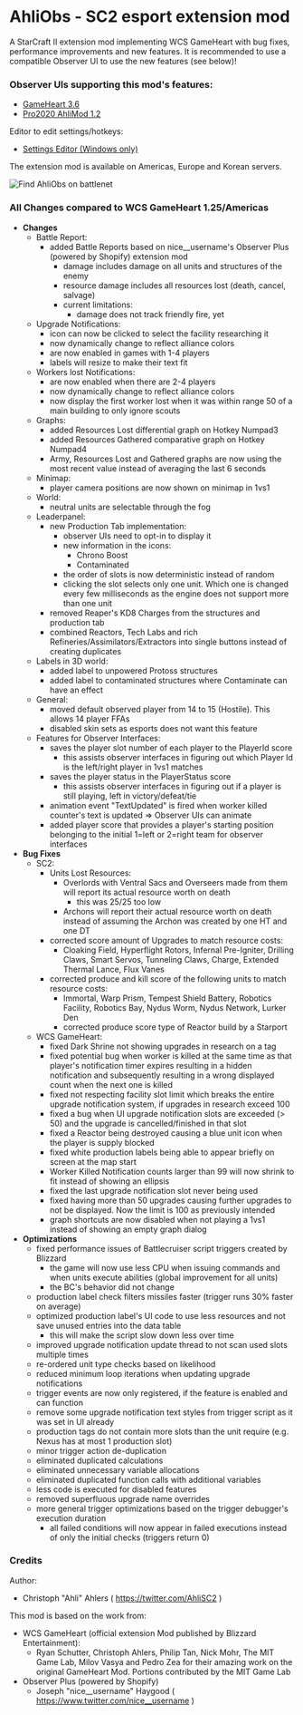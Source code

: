 # AhliObs - SC2 esport extension mod

A StarCraft II extension mod implementing WCS GameHeart with bug fixes, performance improvements and new features.
It is recommended to use a compatible Observer UI to use the new features (see below)!

### Observer UIs supporting this mod's features:

- [GameHeart 3.6](https://www.dropbox.com/s/1edtu9ci9z767cg/GameHeart_3.6.SC2Interface?dl=1)
- [Pro2020 AhliMod 1.2](https://www.dropbox.com/s/1efcfpgb7m9fk9n/Pro2020ahliMod_1.2.SC2Interface?dl=1)

Editor to edit settings/hotkeys:
- [Settings Editor (Windows only)](https://www.dropbox.com/s/3f2a9ta6sbjzmrs/Observer%20UI%20Settings%20Editor%20Setup.exe?dl=1)

The extension mod is available on Americas, Europe and Korean servers.

![Find AhliObs on battlenet](https://user-images.githubusercontent.com/5763784/210896520-b8f97d19-8e9b-4d10-b00a-3daae1612d1f.png)



### All Changes compared to WCS GameHeart 1.25/Americas
- **Changes**
  - Battle Report:
    - added Battle Reports based on nice__username's Observer Plus (powered by Shopify) extension mod
      - damage includes damage on all units and structures of the enemy
      - resource damage includes all resources lost (death, cancel, salvage)
      - current limitations:
        - damage does not track friendly fire, yet
  - Upgrade Notifications:
    - icon can now be clicked to select the facility researching it
    - now dynamically change to reflect alliance colors
    - are now enabled in games with 1-4 players
    - labels will resize to make their text fit
  - Workers lost Notifications:
    - are now enabled when there are 2-4 players
    - now dynamically change to reflect alliance colors
    - now display the first worker lost when it was within range 50 of a main building to only ignore scouts
  - Graphs:
    - added Resources Lost differential graph on Hotkey Numpad3
    - added Resources Gathered comparative graph on Hotkey Numpad4
    - Army, Resources Lost and Gathered graphs are now using the most recent value instead of averaging the last 6 seconds
  - Minimap:
    - player camera positions are now shown on minimap in 1vs1
  - World:
    - neutral units are selectable through the fog
  - Leaderpanel:
    - new Production Tab implementation:
      - observer UIs need to opt-in to display it
      - new information in the icons:
        - Chrono Boost
        - Contaminated
      - the order of slots is now deterministic instead of random
      - clicking the slot selects only one unit. Which one is changed every few milliseconds as the engine does not support more than one unit
    - removed Reaper's KD8 Charges from the structures and production tab
    - combined Reactors, Tech Labs and rich Refineries/Assimilators/Extractors into single buttons instead of creating duplicates
  - Labels in 3D world:
    - added label to unpowered Protoss structures
    - added label to contaminated structures where Contaminate can have an effect
  - General:
    - moved default observed player from 14 to 15 (Hostile). This allows 14 player FFAs
    - disabled skin sets as esports does not want this feature
  - Features for Observer Interfaces:
    - saves the player slot number of each player to the PlayerId score
      - this assists observer interfaces in figuring out which Player Id is the left/right player in 1vs1 matches
    - saves the player status in the PlayerStatus score
      - this assists observer interfaces in figuring out if a player is still playing, left in victory/defeat/tie
    - animation event "TextUpdated" is fired when worker killed counter's text is updated => Observer UIs can animate
    - added player score that provides a player's starting position belonging to the initial 1=left or 2=right team for observer interfaces
- **Bug Fixes**
  - SC2:
    - Units Lost Resources:
      - Overlords with Ventral Sacs and Overseers made from them will report its actual resource worth on death
        - this was 25/25 too low
      - Archons will report their actual resource worth on death instead of assuming the Archon was created by one HT and one DT
    - corrected score amount of Upgrades to match resource costs:
      - Cloaking Field, Hyperflight Rotors, Infernal Pre-Igniter, Drilling Claws, Smart Servos, Tunneling Claws, Charge, Extended Thermal Lance, Flux Vanes
    - corrected produce and kill score of the following units to match resource costs:
      - Immortal, Warp Prism, Tempest Shield Battery, Robotics Facility, Robotics Bay, Nydus Worm, Nydus Network, Lurker Den
      - corrected produce score type of Reactor build by a Starport
  - WCS GameHeart:
    - fixed Dark Shrine not showing upgrades in research on a tag
    - fixed potential bug when worker is killed at the same time as that player's notification timer expires resulting in a hidden notification and subsequently resulting in a wrong displayed count when the next one is killed
    - fixed not respecting facility slot limit which breaks the entire upgrade notification system, if upgrades in research exceed 100
    - fixed a bug when UI upgrade notification slots are exceeded (> 50) and the upgrade is cancelled/finished in that slot
    - fixed a Reactor being destroyed causing a blue unit icon when the player is supply blocked
    - fixed white production labels being able to appear briefly on screen at the map start
    - Worker Killed Notification counts larger than 99 will now shrink to fit instead of showing an ellipsis
    - fixed the last upgrade notification slot never being used
    - fixed having more than 50 upgrades causing further upgrades to not be displayed. Now the limit is 100 as previously intended
    - graph shortcuts are now disabled when not playing a 1vs1 instead of showing an empty graph dialog
- **Optimizations**
  - fixed performance issues of Battlecruiser script triggers created by Blizzard
    - the game will now use less CPU when issuing commands and when units execute abilities (global improvement for all units)
    - the BC's behavior did not change
  - production label check filters missiles faster (trigger runs 30% faster on average)
  - optimized production label's UI code to use less resources and not save unused entries into the data table
    - this will make the script slow down less over time
  - improved upgrade notification update thread to not scan used slots multiple times
  - re-ordered unit type checks based on likelihood
  - reduced minimum loop iterations when updating upgrade notifications
  - trigger events are now only registered, if the feature is enabled and can function
  - remove some upgrade notification text styles from trigger script as it was set in UI already
  - production tags do not contain more slots than the unit require (e.g. Nexus has at most 1 production slot)
  - minor trigger action de-duplication
  - eliminated duplicated calculations
  - eliminated unnecessary variable allocations
  - eliminated duplicated function calls with additional variables
  - less code is executed for disabled features
  - removed superfluous upgrade name overrides
  - more general trigger optimizations based on the trigger debugger's execution duration
    - all failed conditions will now appear in failed executions instead of only the initial checks (triggers return 0)


### Credits
Author:
- Christoph "Ahli" Ahlers ( https://twitter.com/AhliSC2 )  

This mod is based on the work from:
- WCS GameHeart (official extension Mod published by Blizzard Entertainment):
  - Ryan Schutter, Christoph Ahlers, Philip Tan, Nick Mohr, The MIT Game Lab, Milov Vasya and Pedro Zea for their amazing work on the original GameHeart Mod. Portions contributed by the MIT Game Lab
- Observer Plus (powered by Shopify)
  - Joseph "nice__username" Haygood ( https://www.twitter.com/nice__username )
